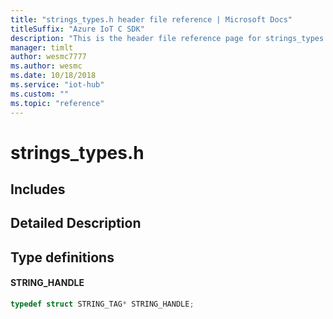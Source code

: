 ```yaml
---                             
title: "strings_types.h header file reference | Microsoft Docs" 
titleSuffix: "Azure IoT C SDK"            
description: "This is the header file reference page for strings_types.h in the Azure IoT C SDK. This SDK is used with Azure IoT Hub and Azure IoT Hub Device Provisioning Service"            
manager: timlt                 
author: wesmc7777              
ms.author: wesmc               
ms.date: 10/18/2018                    
ms.service: "iot-hub"             
ms.custom: ""                
ms.topic: "reference"        
---                            
```


# strings_types.h 

## Includes

## Detailed Description

## Type definitions

#### STRING_HANDLE

```C
typedef struct STRING_TAG* STRING_HANDLE;
```

